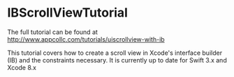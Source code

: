 # IBScrollViewTutorial

The full tutorial can be found at http://www.appcollc.com/tutorials/uiscrollview-with-ib

This tutorial covers how to create a scroll view in Xcode's interface builder (IB) and the constraints necessary. It is currently up to date for Swift 3.x and Xcode 8.x
